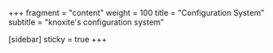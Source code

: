 +++
fragment = "content"
weight = 100
title = "Configuration System"
subtitle = "knoxite's configuration system"

[sidebar]
  sticky = true
+++

<p>

</p>
